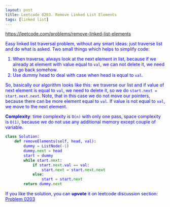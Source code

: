 ```yaml
---
layout: post
title: Leetcode 0203. Remove Linked List Elements
tags: [linked list]
---
```


<a href="https://leetcode.com/problems/remove-linked-list-elements"> <font color = blue>https://leetcode.com/problems/remove-linked-list-elements

Easy linked list traversal problem, without any smart ideas: just traverse list and do what is asked. Two small things which helps to simplify code:
1. When traverse, always look at the next element in list, because if we already at element with value equal to `val`, we can not delete it, we need to go back somehow.
2. Use dummy head to deal with case when head is equal to `val`.

So, basically our algorithm looks like this: we traverse our list and if value of next element is equal to `val`, we need to delete it, so we do `start.next = start.next.next`. Note, that in this case we do not move our pointers, because there can be more element equal to `val`. If value is not equal to `val`, we move to the next element.

**Complexity**: time complexity is `O(n)` with only one pass, space complexity is `O(1)`, because we do not use any additional memory except couple of variable.

```python
class Solution:
    def removeElements(self, head, val):
        dummy = ListNode(-1)
        dummy.next = head
        start = dummy
        while start.next:
            if start.next.val == val:
                start.next = start.next.next
            else:
                start = start.next         
        return dummy.next   
```

If you like the solution, you can **upvote** it on leetcode discussion section:<a href="https://leetcode.com/problems/remove-linked-list-elements/discuss/745470/python-one-pass-on-time-o1-memory-explained"> <font color = blue>Problem 0203
